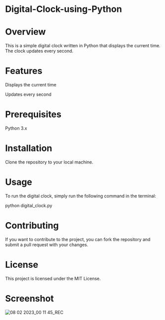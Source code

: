 # Digital-Clock-using-Python
# Overview
This is a simple digital clock written in Python that displays the current time. The clock updates every second.

# Features
Displays the current time

Updates every second

# Prerequisites
Python 3.x
# Installation
Clone the repository to your local machine.

# Usage
To run the digital clock, simply run the following command in the terminal:

python digital_clock.py
# Contributing
If you want to contribute to the project, you can fork the repository and submit a pull request with your changes.

# License
This project is licensed under the MIT License.
# Screenshot
![08 02 2023_00 11 45_REC](https://user-images.githubusercontent.com/71398791/217337578-2f2393ed-ec54-4fd9-ae1a-fcf936f86706.png)
